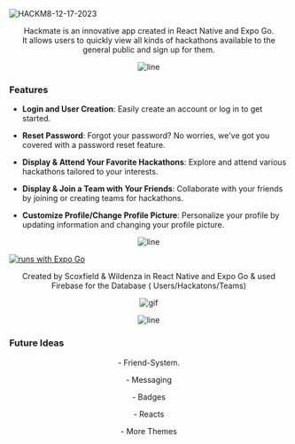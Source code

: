 ![HACKM8-12-17-2023](https://github.com/scoxfield/HackM8/assets/117548573/a670bc3d-223a-49c8-9313-d59fa9d941f6)

<p align="center">
  Hackmate is an innovative app created in React Native and Expo Go. <br />
  It allows users to quickly view all kinds of hackathons available to the general public and sign up for them. <br />
</p>

<p align="center">
  <img src="https://github.com/scoxfield/HackM8/assets/117548573/b7c66338-846b-4006-a210-b3fe1542386c" alt="line">
</p>

### Features

- **Login and User Creation**: Easily create an account or log in to get started.

- **Reset Password**: Forgot your password? No worries, we've got you covered with a password reset feature.

- **Display & Attend Your Favorite Hackathons**: Explore and attend various hackathons tailored to your interests.

- **Display & Join a Team with Your Friends**: Collaborate with your friends by joining or creating teams for hackathons.

- **Customize Profile/Change Profile Picture**: Personalize your profile by updating information and changing your profile picture.

<p align="center">
  <img src="https://github.com/scoxfield/HackM8/assets/117548573/b7c66338-846b-4006-a210-b3fe1542386c" alt="line">
</p>

[![runs with Expo Go](https://img.shields.io/badge/Runs%20with%20Expo%20Go-000.svg?style=flat-square&logo=EXPO&labelColor=f3f3f3&logoColor=000)](https://expo.dev/client)

<p align="center">
  Created by Scoxfield & Wildenza in React Native and Expo Go & used Firebase for the Database ( Users/Hackatons/Teams)
</p>

<p align="center">
  <img src="https://github.com/scoxfield/HackM8/assets/117548573/dbe17b26-48df-440c-9fef-5355bc6dcd29" alt="gif">
</p>

<p align="center">
  <img src="https://github.com/scoxfield/HackM8/assets/117548573/b7c66338-846b-4006-a210-b3fe1542386c" alt="line">
</p>

<p align="center">
  <h3>Future Ideas</h3>
</p>

<p align="center">
  - Friend-System.
</p>

<p align="center">
  - Messaging
</p>

<p align="center">
  - Badges
</p>

<p align="center">
  - Reacts
</p>

<p align="center">
  - More Themes
</p>
